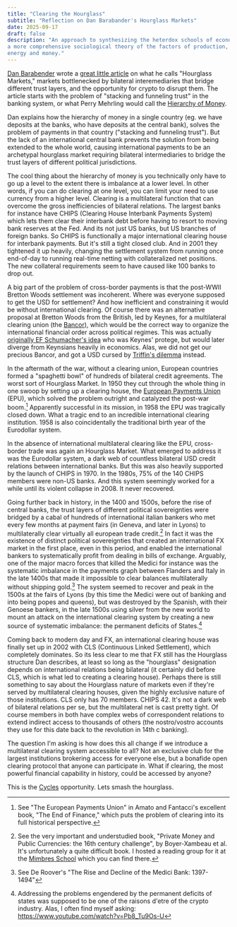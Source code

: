 ```yaml
---
title: "Clearing the Hourglass"
subtitle: "Reflection on Dan Barabander's Hourglass Markets"
date: 2025-09-17
draft: false
description: "An approach to synthesizing the heterdox schools of economics via
a more comprehensive sociological theory of the factors of production, including
energy and money."
---
```



[Dan Barabender](https://x.com/dbarabander) wrote a [great little article]
on what he calls "Hourglass Markets," markets bottlenecked by bilateral interemediaries that bridge different trust
layers, and the opportunity for crypto to disrupt them. The article starts with the problem of "stacking and funneling trust" in
the banking system, or what Perry Mehrling would call the [Hierarchy of
Money]. 

Dan explains how the hierarchy of money in a single country (eg. we have
deposits at the banks, who have deposits at the central bank), solves the
problem of payments in that country ("stacking and funneling trust"). But the lack of an international central
bank prevents the solution from being extended to the whole world, causing
international payments to be an archetypal hourglass market requiring
bilateral intermediaries to bridge the trust layers of different political jurisdictions.

The cool thing about the hierarchy of money is you technically only have to go
up a level to the extent there is imbalance at a lower level. In other words, if
you can do clearing at one level, you can limit your need to use currency from a
higher level. Clearing is a multilateral function that can overcome the
gross inefficiencies of bilateral relations. The largest banks for instance have CHIPS (Clearing House
Interbank Payments System) which lets them clear their interbank debt before
having to resort to moving bank reserves at the Fed. And its not just US banks,
but US branches of foreign banks. So CHIPS is functionally a major international
clearing house for interbank payments. But it's still a tight closed club. And
in 2001 they tightened it up heavily, changing the settlement system from
running once end-of-day to running real-time netting with collateralized net positions. The
new collateral requirements seem to have caused like 100 banks to drop out.

A big part of the problem of cross-border payments is that the post-WWII Bretton
Woods settlement was incoherent. Where was everyone supposed to get the USD for
settlement? And how inefficient and constraining it would be without
international clearing. Of course there was an alternative proposal at Bretton
Woods from the British, led by Keynes, for a multilateral clearing union (the
[Bancor]), which would be the correct way to organize the international financial
order across political regimes. This was actually [originally EF Schumacher's
idea] who was Keynes' protege, but would later diverge from Keynsians heavily in
economics. Alas, we did not get our precious Bancor, and got a USD cursed by
[Triffin's dilemma] instead. 

In the aftermath of the war, without a clearing union, European countries formed
a "spaghetti bowl" of hundreds of bilateral credit agreements. The worst sort of
Hourglass Market. In 1950 they cut through the whole thing in one swoop by
setting up a clearing house, the [European Payments Union] (EPU), which solved the
problem outright and catalyzed the post-war boom.[^end-of-finance] Apparently
successful in its mission, in 1958 the EPU was tragically closed down. What a
tragic end to an incredible international clearing institution. 1958 is also
coincidentally the traditional birth year of the Eurodollar system. 

In the absence of international multilateral clearing like the EPU, cross-border
trade was again an Hourglass Market. What emerged to address it was the
Eurodollar system, a dark web of countless bilateral USD credit relations
between international banks. But this was also heavily supported by the launch
of CHIPS in 1970. In the 1980s, 75% of the 140 CHIPS members were non-US banks.
And this system seemingly worked for a while until its violent collapse in 2008.
It never recovered. 

Going further back in history, in the 1400 and 1500s, before the rise of central
banks, the trust layers of different political sovereignties were bridged by a
cabal of hundreds of international italian bankers who met every few months at
payment fairs (in Geneva, and later in Lyons) to multilaterally clear virtually all european trade credit.[^bdg]
In fact it was the existence of distinct political sovereignties that created an international FX
market in the first place, even in this period, and enabled the international bankers to
systematically profit from dealing in bills of exchange. Arguably, one of the
major macro forces that killed the Medici for instance was the systematic
imbalance in the payments graph between Flanders and Italy in the late 1400s
that made it impossible to clear balances multilaterally without shipping
gold.[^medici]
The system seemed to recover and peak in the 1500s at the fairs of Lyons (by
this time the Medici were out of banking and into being popes and queens), but
was destroyed by the Spanish, with their Genoese bankers, in the late 1500s
using silver from the new world to mount an attack on the international clearing
system by creating a new source of systematic imbalance: the permanent deficits
of States.[^deficit]

Coming back to modern day and FX, an international clearing house was finally set up in 2002 with
CLS (Continuous Linked Settlement), which completely dominates. So its less clear to me that FX still has the
Hourglass structure Dan describes, at least so long as the "hourglass" designation depends on international relations
being bilateral (it certainly did before CLS, which is what led to creating a
clearing house). Perhaps there is still something to say about the Hourglass nature of markets even if
they're served by multilateral clearing houses, given the highly exclusive nature of those
institutions. CLS only has 70 members. CHIPS 42. It's not a dark web of
bilateral relations per se, but the multilateral net is cast pretty tight. Of
course members in both have complex webs of correspondent relations to extend
indirect access to thousands of others (the nostro/vostro accounts they use for
this date back to the revolution in 14th c banking).

The question I'm asking is how does this all change if we introduce a 
multilateral clearing system accessible to all? Not an exclusive club for the
largest institutions brokering access for everyone else, but a bonafide open
clearing protocol that anyone can participate in. What if clearing, the most
powerful financial capability in history, could be accessed by anyone? 

This is the [Cycles] opportunity. Lets smash the hourglass.

[European Payments Union]: https://en.wikipedia.org/wiki/European_Payments_Union
[Bancor]: https://en.wikipedia.org/wiki/Bancor
[Cycles]: https://cycles.money/
[Mimbres School]: https://mimbres.org/
[Triffin's dilemma]: https://en.wikipedia.org/wiki/Triffin_dilemma
[originally EF Schumacher's idea]: https://centerforneweconomics.org/wp-content/uploads/2018/01/E.-F.-Schumacher-Multilateral-Clearing-Economica-New-Series-Vol.-10-No.-38-May-1943-pp.-150%E2%80%93165.pdf
[Hierarchy of Money]: https://sites.bu.edu/perry/files/2019/04/Mehrling_P_FESeminar_Sp12-02.pdf
[great little article]: https://x.com/dbarabander/status/1967665199856447698
[^end-of-finance]: See "The European Payments Union" in Amato and Fantacci's
  excellent book, "The End of Finance," which puts the problem of clearing into
  its full historical perspective.
[^bdg]: See the very important and understudied book, "Private Money and Public
  Currencies: the 16th century challenge", by Boyer-Xambeau et al. It's
  unfortunately a quite difficult book. I hosted a reading group for it at the
  [Mimbres School] which you can find there.
[^medici]: See De Roover's "The Rise and Decline of the Medici Bank: 1397-1494"
[^deficit]: Addressing the problems engendered by the permanent deficits of states was supposed to be one of the raisons d'etre of the crypto industry. Alas, I often find myself asking: https://www.youtube.com/watch?v=Pb8_Tu9Os-U
